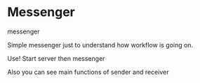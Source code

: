 # Messenger
 messenger

Simple messenger just to understand how workflow is going on.

Use!
Start server then messenger



Also you can see main functions of sender and receiver





